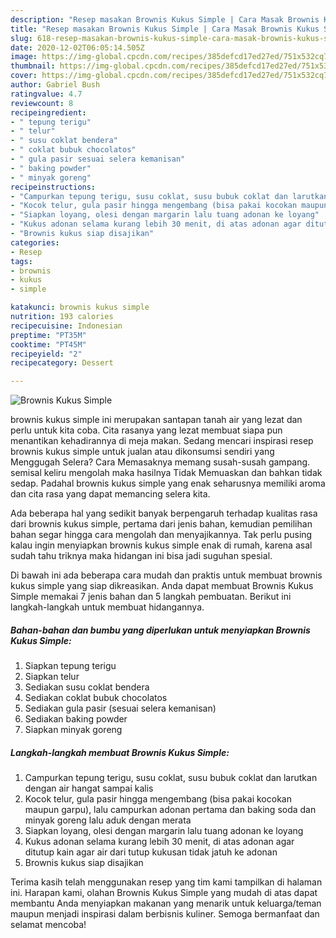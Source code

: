 ```yaml
---
description: "Resep masakan Brownis Kukus Simple | Cara Masak Brownis Kukus Simple Yang Menggugah Selera"
title: "Resep masakan Brownis Kukus Simple | Cara Masak Brownis Kukus Simple Yang Menggugah Selera"
slug: 618-resep-masakan-brownis-kukus-simple-cara-masak-brownis-kukus-simple-yang-menggugah-selera
date: 2020-12-02T06:05:14.505Z
image: https://img-global.cpcdn.com/recipes/385defcd17ed27ed/751x532cq70/brownis-kukus-simple-foto-resep-utama.jpg
thumbnail: https://img-global.cpcdn.com/recipes/385defcd17ed27ed/751x532cq70/brownis-kukus-simple-foto-resep-utama.jpg
cover: https://img-global.cpcdn.com/recipes/385defcd17ed27ed/751x532cq70/brownis-kukus-simple-foto-resep-utama.jpg
author: Gabriel Bush
ratingvalue: 4.7
reviewcount: 8
recipeingredient:
- " tepung terigu"
- " telur"
- " susu coklat bendera"
- " coklat bubuk chocolatos"
- " gula pasir sesuai selera kemanisan"
- " baking powder"
- " minyak goreng"
recipeinstructions:
- "Campurkan tepung terigu, susu coklat, susu bubuk coklat dan larutkan dengan air hangat sampai kalis"
- "Kocok telur, gula pasir hingga mengembang (bisa pakai kocokan maupun garpu), lalu campurkan adonan pertama dan baking soda dan minyak goreng lalu aduk dengan merata"
- "Siapkan loyang, olesi dengan margarin lalu tuang adonan ke loyang"
- "Kukus adonan selama kurang lebih 30 menit, di atas adonan agar ditutup kain agar air dari tutup kukusan tidak jatuh ke adonan"
- "Brownis kukus siap disajikan"
categories:
- Resep
tags:
- brownis
- kukus
- simple

katakunci: brownis kukus simple 
nutrition: 193 calories
recipecuisine: Indonesian
preptime: "PT35M"
cooktime: "PT45M"
recipeyield: "2"
recipecategory: Dessert

---
```



![Brownis Kukus Simple](https://img-global.cpcdn.com/recipes/385defcd17ed27ed/751x532cq70/brownis-kukus-simple-foto-resep-utama.jpg)


brownis kukus simple ini merupakan santapan tanah air yang lezat dan perlu untuk kita coba. Cita rasanya yang lezat membuat siapa pun menantikan kehadirannya di meja makan.
Sedang mencari inspirasi resep brownis kukus simple untuk jualan atau dikonsumsi sendiri yang Menggugah Selera? Cara Memasaknya memang susah-susah gampang. semisal keliru mengolah maka hasilnya Tidak Memuaskan dan bahkan tidak sedap. Padahal brownis kukus simple yang enak seharusnya memiliki aroma dan cita rasa yang dapat memancing selera kita.



Ada beberapa hal yang sedikit banyak berpengaruh terhadap kualitas rasa dari brownis kukus simple, pertama dari jenis bahan, kemudian pemilihan bahan segar hingga cara mengolah dan menyajikannya. Tak perlu pusing kalau ingin menyiapkan brownis kukus simple enak di rumah, karena asal sudah tahu triknya maka hidangan ini bisa jadi suguhan spesial.


Di bawah ini ada beberapa cara mudah dan praktis untuk membuat brownis kukus simple yang siap dikreasikan. Anda dapat membuat Brownis Kukus Simple memakai 7 jenis bahan dan 5 langkah pembuatan. Berikut ini langkah-langkah untuk membuat hidangannya.

<!--inarticleads1-->

##### Bahan-bahan dan bumbu yang diperlukan untuk menyiapkan Brownis Kukus Simple:

1. Siapkan  tepung terigu
1. Siapkan  telur
1. Sediakan  susu coklat bendera
1. Sediakan  coklat bubuk chocolatos
1. Sediakan  gula pasir (sesuai selera kemanisan)
1. Sediakan  baking powder
1. Siapkan  minyak goreng




<!--inarticleads2-->

##### Langkah-langkah membuat Brownis Kukus Simple:

1. Campurkan tepung terigu, susu coklat, susu bubuk coklat dan larutkan dengan air hangat sampai kalis
1. Kocok telur, gula pasir hingga mengembang (bisa pakai kocokan maupun garpu), lalu campurkan adonan pertama dan baking soda dan minyak goreng lalu aduk dengan merata
1. Siapkan loyang, olesi dengan margarin lalu tuang adonan ke loyang
1. Kukus adonan selama kurang lebih 30 menit, di atas adonan agar ditutup kain agar air dari tutup kukusan tidak jatuh ke adonan
1. Brownis kukus siap disajikan




Terima kasih telah menggunakan resep yang tim kami tampilkan di halaman ini. Harapan kami, olahan Brownis Kukus Simple yang mudah di atas dapat membantu Anda menyiapkan makanan yang menarik untuk keluarga/teman maupun menjadi inspirasi dalam berbisnis kuliner. Semoga bermanfaat dan selamat mencoba!
